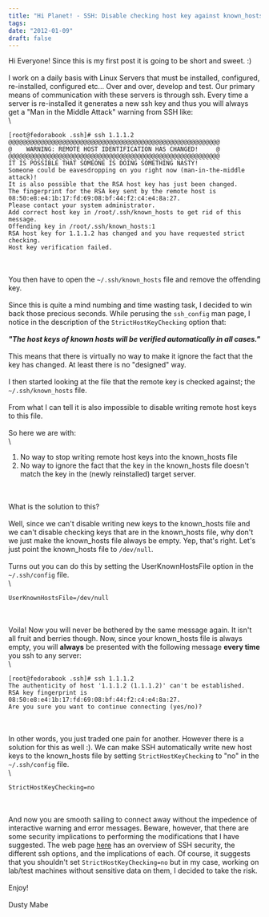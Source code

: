 ```yaml
---
title: "Hi Planet! - SSH: Disable checking host key against known_hosts file."
tags:
date: "2012-01-09"
draft: false
---
```


Hi Everyone! Since this is my first post it is going to be short and
sweet. :)\
\
I work on a daily basis with Linux Servers that must be installed,
configured, re-installed, configured etc... Over and over, develop and
test. Our primary means of communication with these servers is through
ssh. Every time a server is re-installed it generates a new ssh key and
thus you will always get a "Man in the Middle Attack" warning from SSH
like:\
\

```nohighlight
[root@fedorabook .ssh]# ssh 1.1.1.2
@@@@@@@@@@@@@@@@@@@@@@@@@@@@@@@@@@@@@@@@@@@@@@@@@@@@@@@@@@@
@    WARNING: REMOTE HOST IDENTIFICATION HAS CHANGED!     @
@@@@@@@@@@@@@@@@@@@@@@@@@@@@@@@@@@@@@@@@@@@@@@@@@@@@@@@@@@@
IT IS POSSIBLE THAT SOMEONE IS DOING SOMETHING NASTY!
Someone could be eavesdropping on you right now (man-in-the-middle attack)!
It is also possible that the RSA host key has just been changed.
The fingerprint for the RSA key sent by the remote host is
08:50:e8:e4:1b:17:fd:69:08:bf:44:f2:c4:e4:8a:27.
Please contact your system administrator.
Add correct host key in /root/.ssh/known_hosts to get rid of this message.
Offending key in /root/.ssh/known_hosts:1
RSA host key for 1.1.1.2 has changed and you have requested strict checking.
Host key verification failed.
```

\
\
You then have to open the `~/.ssh/known_hosts` file and remove the
offending key.\
\
Since this is quite a mind numbing and time wasting task, I decided to
win back those precious seconds. While perusing the `ssh_config` man
page, I notice in the description of the `StrictHostKeyChecking` option
that:\
\
***"The host keys of known hosts will be verified automatically in all
cases."***\
\
This means that there is virtually no way to make it ignore the fact
that the key has changed. At least there is no "designed" way.\
\
I then started looking at the file that the remote key is checked
against; the `~/.ssh/known_hosts` file.\
\
From what I can tell it is also impossible to disable writing remote
host keys to this file.\
\
So here we are with:\
\

1.  No way to stop writing remote host keys into the known\_hosts file
2.  No way to ignore the fact that the key in the known\_hosts file
    doesn't match the key in the (newly reinstalled) target server.

\
\
What is the solution to this?\
\
Well, since we can't disable writing new keys to the known\_hosts file
and we can't disable checking keys that are in the known\_hosts file,
why don't we just make the known\_hosts file always be empty. Yep,
that's right. Let's just point the known\_hosts file to `/dev/null`.\
\
Turns out you can do this by setting the UserKnownHostsFile option in
the `~/.ssh/config` file.\
\

```nohighlight
UserKnownHostsFile=/dev/null
```

\
\
Voila! Now you will never be bothered by the same message again. It
isn't all fruit and berries though. Now, since your known\_hosts file is
always empty, you will **always** be presented with the following
message **every time** you ssh to any server:\
\

```nohighlight
[root@fedorabook .ssh]# ssh 1.1.1.2
The authenticity of host '1.1.1.2 (1.1.1.2)' can't be established.
RSA key fingerprint is 08:50:e8:e4:1b:17:fd:69:08:bf:44:f2:c4:e4:8a:27.
Are you sure you want to continue connecting (yes/no)?
```

\
\
In other words, you just traded one pain for another. However there is a
solution for this as well :). We can make SSH automatically write new
host keys to the known\_hosts file by setting `StrictHostKeyChecking` to
"no" in the `~/.ssh/config` file.\
\

```nohighlight
StrictHostKeyChecking=no
```

\
\
And now you are smooth sailing to connect away without the impedence of
interactive warning and error messages. Beware, however, that there are
some security implications to performing the modifications that I have
suggested. The web page
[here](http://www.symantec.com/connect/articles/ssh-host-key-protection)
has an overview of SSH security, the different ssh options, and the
implications of each. Of course, it suggests that you shouldn't set
`StrictHostKeyChecking=no` but in my case, working on lab/test machines
without sensitive data on them, I decided to take the risk.\
\
Enjoy!\
\
Dusty Mabe
